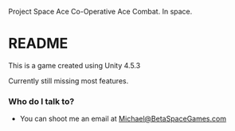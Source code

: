 Project Space Ace
Co-Operative Ace Combat. In space.

# README #

This is a game created using Unity 4.5.3

Currently still missing most features.

### Who do I talk to? ###

* You can shoot me an email at Michael@BetaSpaceGames.com